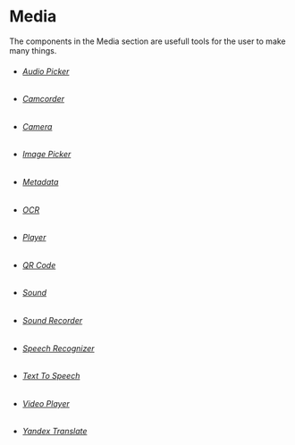 # Media

The components in the Media section are usefull tools for the user to make many things.

* ###### [Audio Picker](/components/media/audio-picker.md)
* ###### [Camcorder](/components/media/camcorder.md)
* ###### [Camera](/components/media/camera.md)
* ###### [Image Picker](/components/media/image-picker.md)
* ###### [Metadata](/components/media/metadata.md)
* ###### [OCR](/components/media/ocr.md)
* ###### [Player](/components/media/player.md)
* ###### [QR Code](/components/media/qr-code.md)
* ###### [Sound](/components/media/sound.md)
* ###### [Sound Recorder](/components/media/sound-recorder.md)
* ###### [Speech Recognizer](/components/media/speech-recognizer.md)
* ###### [Text To Speech](/components/media/text-to-speech.md)
* ###### [Video Player](/components/media/video-player.md)
* ###### [Yandex Translate](/components/media/yandex-translate.md)



